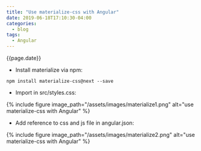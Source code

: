 ```yaml
---
title: "Use materialize-css with Angular"
date: 2019-06-18T17:10:30-04:00
categories:
  - blog
tags:
  - Angular
---
```


{{page.date}}

* Install materialize via npm:

```
npm install materialize-css@next --save
```

* Import in src/styles.css:

{% include figure image_path="/assets/images/materialize1.png" alt="use materialize-css with Angular" %}

* Add reference to css and js file in angular.json:

{% include figure image_path="/assets/images/materialize2.png" alt="use materialize-css with Angular" %}